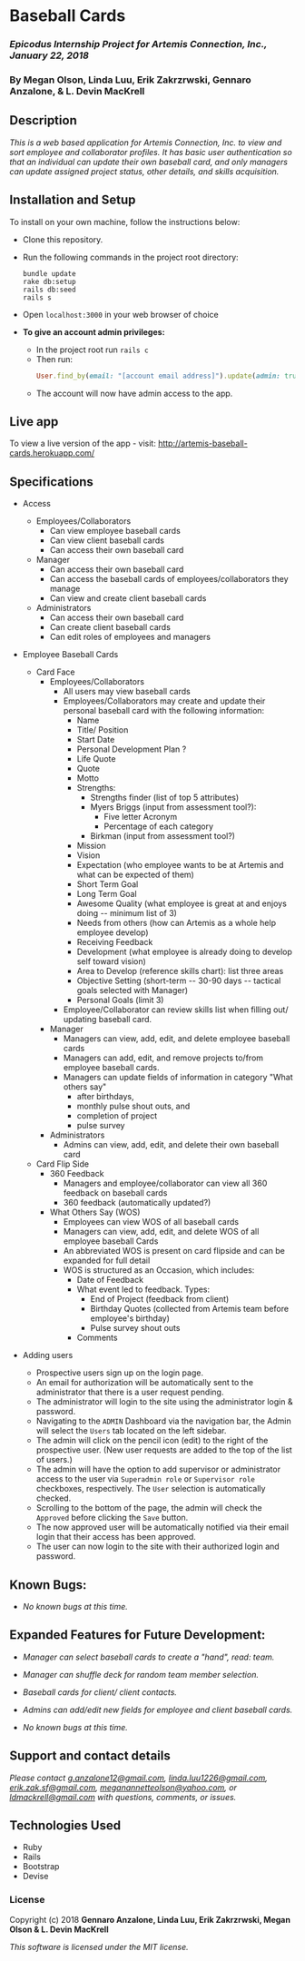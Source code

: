 # Baseball Cards

### _Epicodus Internship Project for Artemis Connection, Inc., January 22, 2018_

### By Megan Olson, Linda Luu, Erik Zakrzrwski, Gennaro Anzalone, & L. Devin MacKrell

## Description

_This is a web based application for Artemis Connection, Inc. to view and sort employee and collaborator profiles. It has basic user authentication so that an individual can update their own baseball card, and only managers can update assigned project status, other details, and skills acquisition._

## Installation and Setup

To install on your own machine, follow the instructions below:

* Clone this repository.

* Run the following commands in the project root directory:
  ```
  bundle update
  rake db:setup
  rails db:seed
  rails s
  ```
* Open ```localhost:3000``` in your web browser of choice
* **To give an account admin privileges:**
  * In the project root run ```rails c```
  * Then run:
    ```ruby
    User.find_by(email: "[account email address]").update(admin: true)
    ```
  * The account will now have admin access to the app.

## Live app

To view a live version of the app - visit:
http://artemis-baseball-cards.herokuapp.com/

## Specifications

* Access
  * Employees/Collaborators
    * Can view employee baseball cards
    * Can view client baseball cards
    * Can access their own baseball card
  * Manager
    * Can access their own baseball card
    * Can access the baseball cards of employees/collaborators they manage
    * Can view and create client baseball cards
  * Administrators
    * Can access their own baseball card
    * Can create client baseball cards
    * Can edit roles of employees and managers

* Employee Baseball Cards
  * Card Face
    * Employees/Collaborators  
      * All users may view baseball cards
      * Employees/Collaborators may create and update their personal baseball card with the following information:
        * Name
        * Title/ Position
        * Start Date
        * Personal Development Plan ?
        * Life Quote
        * Quote
        * Motto
        * Strengths:
          * Strengths finder (list of top 5 attributes)
          * Myers Briggs (input from assessment tool?):
            * Five letter Acronym
            * Percentage of each category
          * Birkman (input from assessment tool?)
        * Mission  
        * Vision
        * Expectation (who employee wants to be at Artemis and what can be expected of them)
        * Short Term Goal
        * Long Term Goal
        * Awesome Quality (what employee is great at and enjoys doing -- minimum list of 3)
        * Needs from others (how can Artemis as a whole help employee develop)
        * Receiving Feedback
        * Development (what employee is already doing to develop self toward vision)
        * Area to Develop (reference skills chart): list three areas
        * Objective Setting (short-term -- 30-90 days -- tactical goals selected with Manager)
        * Personal Goals (limit 3)
      * Employee/Collaborator can review skills list when filling out/ updating baseball card.  
    * Manager
      * Managers can view, add, edit, and delete employee baseball cards
      * Managers can add, edit, and remove projects to/from employee baseball cards.
      * Managers can update fields of information in category "What others say"
        * after birthdays,
        * monthly pulse shout outs, and
        * completion of project
        * pulse survey
    * Administrators
      * Admins can view, add, edit, and delete their own baseball card
  * Card Flip Side
    * 360 Feedback
      * Managers and employee/collaborator can view all 360 feedback on baseball cards
      * 360 feedback (automatically updated?)
    * What Others Say (WOS)
      * Employees can view WOS of all baseball cards
      * Managers can view, add, edit, and delete WOS of all employee baseball Cards
      * An abbreviated WOS is present on card flipside and can be expanded for full detail
      * WOS is structured as an Occasion, which includes:
        * Date of Feedback
        * What event led to feedback. Types:
          * End of Project (feedback from client)
          * Birthday Quotes (collected from Artemis team before employee's birthday)
          * Pulse survey shout outs
        * Comments

* Adding users
  * Prospective users sign up on the login page.
  * An email for authorization will be automatically sent to the administrator that there is a user request pending.
  * The administrator will login to the site using the administrator login & password.
  * Navigating to the ```ADMIN``` Dashboard via the navigation bar, the Admin will select the ```Users``` tab located on the left sidebar.
  * The admin will click on the pencil icon (edit) to the right of the prospective user. (New user requests are added to the top of the list of users.)
  * The admin will have the option to add supervisor or administrator access to the user via ```Superadmin role``` or ```Supervisor role``` checkboxes, respectively. The ```User``` selection is automatically checked.
  * Scrolling to the bottom of the page, the admin will check the ```Approved``` before clicking the ```Save``` button.
  * The now approved user will be automatically notified via their email login that their access has been approved.
  * The user can now login to the site with their authorized login and password.




## Known Bugs:

* _No known bugs at this time._

## Expanded Features for Future Development:

* _Manager can select baseball cards to create a "hand", read: team._
* _Manager can shuffle deck for random team member selection._
* _Baseball cards for client/ client contacts._
* _Admins can add/edit new fields for employee and client baseball cards._

* _No known bugs at this time._

## Support and contact details

_Please contact [g.anzalone12@gmail.com](mailto:g.anzalone12@gmail.com), [linda.luu1226@gmail.com](mailto:linda.luu1226@gmail.com), [erik.zak.sf@gmail.com](mailto:erik.zak.sf@gmail.com), [meganannetteolson@yahoo.com](mailto:meganannetteolson@yahoo.com), or [ldmackrell@gmail.com](mailto:ldmackrell@gmail.com) with questions, comments, or issues._

## Technologies Used

* Ruby
* Rails
* Bootstrap
* Devise

### License

Copyright (c) 2018 **Gennaro Anzalone, Linda Luu, Erik Zakrzrwski, Megan Olson & L. Devin MacKrell**

*This software is licensed under the MIT license.*

